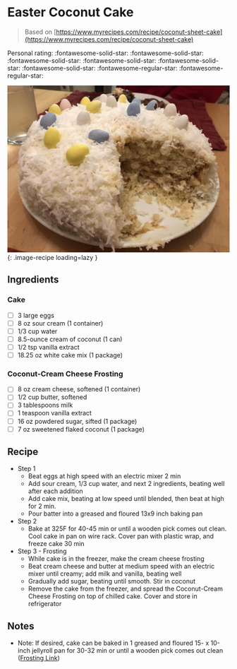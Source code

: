 # Easter Coconut Cake

> Based on [https://www.myrecipes.com/recipe/coconut-sheet-cake](https://www.myrecipes.com/recipe/coconut-sheet-cake)

<!-- {cts} rating=3; (User can specify rating on scale of 1-5) -->

Personal rating: :fontawesome-solid-star: :fontawesome-solid-star: :fontawesome-solid-star: :fontawesome-solid-star: :fontawesome-solid-star: :fontawesome-solid-star: :fontawesome-regular-star: :fontawesome-regular-star:

<!-- {cte} -->

<!-- {cts} name_image=easter_coconut_cake.jpeg; (User can specify image name) -->

![easter_coconut_cake.jpeg](./easter_coconut_cake.jpeg){: .image-recipe loading=lazy }

<!-- {cte} -->

## Ingredients

### Cake

* [ ] 3 large eggs
* [ ] 8 oz sour cream (1 container)
* [ ] 1/3 cup water
* [ ] 8.5-ounce cream of coconut (1 can)
* [ ] 1/2 tsp vanilla extract
* [ ] 18.25 oz white cake mix (1 package)

### Coconut-Cream Cheese Frosting

* [ ] 8 oz cream cheese, softened (1 container)
* [ ] 1/2 cup butter, softened
* [ ] 3 tablespoons milk
* [ ] 1 teaspoon vanilla extract
* [ ] 16 oz powdered sugar, sifted (1 package)
* [ ] 7 oz sweetened flaked coconut (1 package)

## Recipe

* Step 1
    * Beat eggs at high speed with an electric mixer 2 min
    * Add sour cream, 1/3 cup water, and next 2 ingredients, beating well after each addition
    * Add cake mix, beating at low speed until blended, then beat at high  for 2 min.
    * Pour batter into a greased and floured 13x9 inch baking pan
* Step 2
    * Bake at 325F for 40-45 min or until a wooden pick comes out clean. Cool cake in pan on wire rack. Cover pan with plastic wrap, and freeze cake 30 min
* Step 3 - Frosting
    * While cake is in the freezer, make the cream cheese frosting
    * Beat cream cheese and butter at medium speed with an electric mixer until creamy; add milk and vanilla, beating well
    * Gradually add sugar, beating until smooth. Stir in coconut
    * Remove the cake from the freezer, and spread the Coconut-Cream Cheese Frosting on top of chilled cake. Cover and store in refrigerator

## Notes

* Note: If desired, cake can be baked in 1 greased and floured 15- x 10-inch jellyroll pan for 30-32 min or until a wooden pick comes out clean ([Frosting Link](https://www.myrecipes.com/recipe/coconut-cream-cheese-frosting-4))
